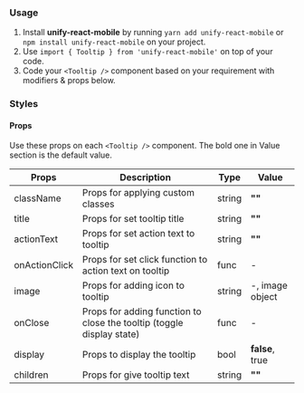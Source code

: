 ### Usage

1. Install **unify-react-mobile** by running `yarn add unify-react-mobile` or `npm install unify-react-mobile` on your project.
2. Use `import { Tooltip } from 'unify-react-mobile'` on top of your code.
3. Code your `<Tooltip />` component based on your requirement with modifiers & props below.



### Styles

#### Props

Use these props on each `<Tooltip />` component. The bold one in Value section is the default value.

| Props            | Description                         | Type            | Value
|---------------------|----------------------------------|-----------------|---------------------|
| className   | Props for applying custom classes   | string            | **""**
| title   | Props for set tooltip title   | string            | **""**
| actionText   | Props for set action text to tooltip   | string            | **""**
| onActionClick   | Props for set click function to action text on tooltip   | func            | -
| image   | Props for adding icon to tooltip   | string            | -, image object
| onClose   | Props for adding function to close the tooltip (toggle display state)   | func            | -
| display   | Props to display the tooltip   | bool            | **false**, true
| children   | Props for give tooltip text   | string            | **""**
